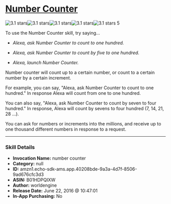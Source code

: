 # [Number Counter](http://alexa.amazon.com/#skills/amzn1.echo-sdk-ams.app.40208bde-9a3a-4d7f-8506-9ad676cfc3d3)
![3.1 stars](../../images/ic_star_black_18dp_1x.png)![3.1 stars](../../images/ic_star_black_18dp_1x.png)![3.1 stars](../../images/ic_star_black_18dp_1x.png)![3.1 stars](../../images/ic_star_half_black_18dp_1x.png)![3.1 stars](../../images/ic_star_border_black_18dp_1x.png) 5

To use the Number Counter skill, try saying...

* *Alexa, ask Number Counter to count to one hundred.*

* *Alexa, ask Number Counter to count by five to one hundred.*

* *Alexa, launch Number Counter.*

Number counter will count up to a certain number, or count to a certain number by a certain increment. 

For example, you can say, "Alexa, ask Number Counter to count to one hundred." In response Alexa will count from one to one hundred.

You can also say, "Alexa, ask Number Counter to count by seven to four hundred." In response, Alexa will count by sevens to four hundred (7, 14, 21, 28 ...).

You can ask for numbers or increments into the millions, and receive up to one thousand different numbers in response to a request.

***

### Skill Details

* **Invocation Name:** number counter
* **Category:** null
* **ID:** amzn1.echo-sdk-ams.app.40208bde-9a3a-4d7f-8506-9ad676cfc3d3
* **ASIN:** B01HDPQIXW
* **Author:** worldengine
* **Release Date:** June 22, 2016 @ 10:47:01
* **In-App Purchasing:** No
